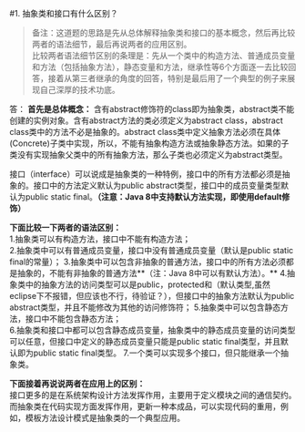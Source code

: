#1. 抽象类和接口有什么区别？
>备注：这道题的思路是先从总体解释抽象类和接口的基本概念，然后再比较两者的语法细节，最后再说两者的应用区别。  
比较两者语法细节区别的条理是：先从一个类中的构造方法、普通成员变量和方法（包括抽象方法），静态变量和方法，继承性等6个方面逐一去比较回答，接着从第三者继承的角度的回答，特别是最后用了一个典型的例子来展现自己深厚的技术功底。
 
答：
**首先是总体概念：**
含有abstract修饰符的class即为抽象类，abstract类不能创建的实例对象。含有abstract方法的类必须定义为abstract class，abstract class类中的方法不必是抽象的。abstract class类中定义抽象方法必须在具体(Concrete)子类中实现，所以，不能有抽象构造方法或抽象静态方法。如果的子类没有实现抽象父类中的所有抽象方法，那么子类也必须定义为abstract类型。  

接口（interface）可以说成是抽象类的一种特例，接口中的所有方法都必须是抽象的。接口中的方法定义默认为public abstract类型，接口中的成员变量类型默认为public static final。**（注意：Java 8中支持默认方法实现，即使用default修饰）**

**下面比较一下两者的语法区别：**  
1.抽象类可以有构造方法，接口中不能有构造方法；  
2.抽象类中可以有普通成员变量，接口中没有普通成员变量（默认是public static final的常量）；
3.抽象类中可以包含非抽象的普通方法，接口中的所有方法必须都是抽象的，不能有非抽象的普通方法**（注：Java 8中可以有默认方法）。**
4.抽象类中的抽象方法的访问类型可以是public，protected和（默认类型,虽然  eclipse下不报错，但应该也不行，待验证？），但接口中的抽象方法默认为public abstract类型，并且不能修改为其他的访问修饰符；
5.抽象类中可以包含静态方法，接口中不能包含静态方法；  
6.抽象类和接口中都可以包含静态成员变量，抽象类中的静态成员变量的访问类型可以任意，但接口中定义的静态成员变量只能是public static final类型，并且默认即为public static final类型。
7.一个类可以实现多个接口，但只能继承一个抽象类。 
 
**下面接着再说说两者在应用上的区别：**  
接口更多的是在系统架构设计方法发挥作用，主要用于定义模块之间的通信契约。而抽象类在代码实现方面发挥作用，更新一种本成品，可以实现代码的重用，例如，模板方法设计模式是抽象类的一个典型应用。